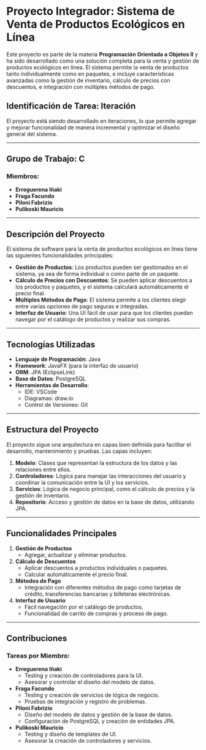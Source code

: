 # Proyecto Integrador: Sistema de Venta de Productos Ecológicos en Línea

Este proyecto es parte de la materia **Programación Orientada a Objetos II** y ha sido desarrollado como una solución completa para la venta y gestión de productos ecológicos en línea. El sistema permite la venta de productos tanto individualmente como en paquetes, e incluye características avanzadas como la gestión de inventario, cálculo de precios con descuentos, e integración con múltiples métodos de pago.

## Identificación de Tarea: Iteración

El proyecto está siendo desarrollado en iteraciones, lo que permite agregar y mejorar funcionalidad de manera incremental y optimizar el diseño general del sistema.

---

## Grupo de Trabajo: C

### Miembros:

- **Erreguerena Iñaki**
- **Fraga Facundo**
- **Piloni Fabrizio**
- **Pulikoski Mauricio**

---

## Descripción del Proyecto

El sistema de software para la venta de productos ecológicos en línea tiene las siguientes funcionalidades principales:

- **Gestión de Productos**: Los productos pueden ser gestionados en el sistema, ya sea de forma individual o como parte de un paquete.
- **Cálculo de Precios con Descuentos**: Se pueden aplicar descuentos a los productos y paquetes, y el sistema calculará automáticamente el precio final.
- **Múltiples Métodos de Pago**: El sistema permite a los clientes elegir entre varias opciones de pago seguras e integradas.
- **Interfaz de Usuario**: Una UI fácil de usar para que los clientes puedan navegar por el catálogo de productos y realizar sus compras.

---

## Tecnologías Utilizadas

- **Lenguaje de Programación**: Java
- **Framework**: JavaFX (para la interfaz de usuario)
- **ORM**: JPA (EclipseLink)
- **Base de Datos**: PostgreSQL
- **Herramientas de Desarrollo**:
  - IDE: VSCode
  - Diagramas: draw.io
  - Control de Versiones: Git

---

## Estructura del Proyecto

El proyecto sigue una arquitectura en capas bien definida para facilitar el desarrollo, mantenimiento y pruebas. Las capas incluyen:

1. **Modelo**: Clases que representan la estructura de los datos y las relaciones entre ellos.
2. **Controladores**: Lógica para manejar las interacciones del usuario y coordinar la comunicación entre la UI y los servicios.
3. **Servicios**: Lógica de negocio principal, como el cálculo de precios y la gestión de inventario.
4. **Repositorio**: Acceso y gestión de datos en la base de datos, utilizando JPA.

---

## Funcionalidades Principales

1. **Gestión de Productos**
   - Agregar, actualizar y eliminar productos.
2. **Cálculo de Descuentos**
   - Aplicar descuentos a productos individuales o paquetes.
   - Calcular automáticamente el precio final.
3. **Métodos de Pago**
   - Integración con diferentes métodos de pago como tarjetas de crédito, transferencias bancarias y billeteras electrónicas.
4. **Interfaz de Usuario**
   - Fácil navegación por el catálogo de productos.
   - Funcionalidad de carrito de compras y proceso de pago.

---

## Contribuciones

### Tareas por Miembro:

- **Erreguerena Iñaki**
  - Testing y creación de controladores para la UI.
  - Asesorar y controlar el diseño del modelo de datos.
- **Fraga Facundo**
  - Testing y creación de servicios de lógica de negocio.
  - Pruebas de integración y registro de problemas.
- **Piloni Fabrizio**
  - Diseño del modelo de datos y gestión de la base de datos.
  - Configuración de PostgreSQL y creación de entidades JPA.
- **Pulikoski Mauricio**
  - Testing y diseño de templates de UI.
  - Asesorar la creación de controladores y servicios.
